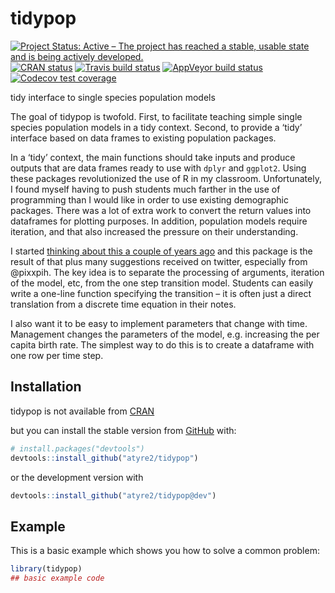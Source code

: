 
<!-- README.md is generated from README.Rmd. Please edit that file -->

# tidypop

<!-- badges: start -->

[![Project Status: Active – The project has reached a stable, usable
state and is being actively
developed.](https://www.repostatus.org/badges/latest/active.svg)](https://www.repostatus.org/#active)
[![CRAN
status](https://www.r-pkg.org/badges/version/tidypop)](https://cran.r-project.org/package=tidypop)
[![Travis build
status](https://travis-ci.org/atyre2/tidypop.svg?branch=dev)](https://travis-ci.org/atyre2/tidypop)
[![AppVeyor build
status](https://ci.appveyor.com/api/projects/status/github/atyre2/tidypop?branch=dev&svg=true)](https://ci.appveyor.com/project/atyre2/tidypop)
[![Codecov test
coverage](https://codecov.io/gh/atyre2/tidypop/branch/dev/graph/badge.svg)](https://codecov.io/gh/atyre2/tidypop?branch=dev)
<!-- badges: end -->

tidy interface to single species population models

The goal of tidypop is twofold. First, to facilitate teaching simple
single species population models in a tidy context. Second, to provide a
‘tidy’ interface based on data frames to existing population packages.

In a ‘tidy’ context, the main functions should take inputs and produce
outputs that are data frames ready to use with `dplyr` and `ggplot2`.
Using these packages revolutionized the use of R in my classroom.
Unfortunately, I found myself having to push students much farther in
the use of programming than I would like in order to use existing
demographic packages. There was a lot of extra work to convert the
return values into dataframes for plotting purposes. In addition,
population models require iteration, and that also increased the
pressure on their understanding.

I started [thinking about this a couple of years
ago](https://drewtyre.rbind.io/post/teaching-the-logistic-model/) and
this package is the result of that plus many suggestions received on
twitter, especially from @pixxpih. The key idea is to separate the
processing of arguments, iteration of the model, etc, from the one step
transition model. Students can easily write a one-line function
specifying the transition – it is often just a direct translation from a
discrete time equation in their notes.

I also want it to be easy to implement parameters that change with time.
Management changes the parameters of the model, e.g. increasing the per
capita birth rate. The simplest way to do this is to create a dataframe
with one row per time step.

## Installation

tidypop is not available from [CRAN](https://CRAN.R-project.org)

but you can install the stable version from
[GitHub](https://github.com/) with:

``` r
# install.packages("devtools")
devtools::install_github("atyre2/tidypop")
```

or the development version with

``` r
devtools::install_github("atyre2/tidypop@dev")
```

## Example

This is a basic example which shows you how to solve a common problem:

``` r
library(tidypop)
## basic example code
```
